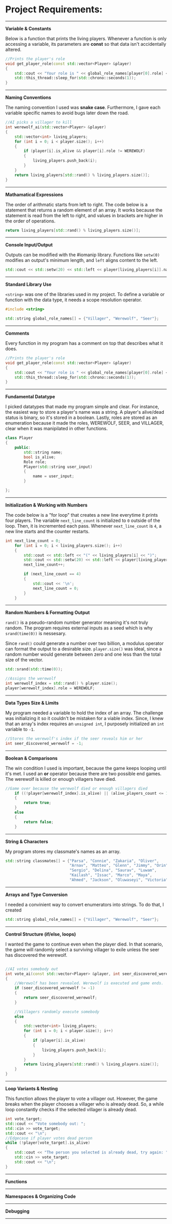 # Project Requirements:

---

**Variable & Constants**

Below is a function that prints the living players. Whenever a function is only accessing a variable, its parameters are **const** so that data isn't accidentally altered.

```cpp
//Prints the player's role
void get_player_role(const std::vector<Player> &player)
{
    std::cout << "Your role is " << global_role_names[player[0].role] << std::endl;
    std::this_thread::sleep_for(std::chrono::seconds(1));   
}
```

---

**Naming Conventions**

The naming convention I used was **snake case**. Furthermore, I gave each variable specific names to avoid bugs later down the road.

```cpp
//AI picks a villager to kill
int werewolf_ai(std::vector<Player> &player)
{
    std::vector<int> living_players;
    for (int i = 0; i < player.size(); i++)
    {
        if (player[i].is_alive && player[i].role != WEREWOLF)
        {
            living_players.push_back(i);
        }
    }
    return living_players[std::rand() % living_players.size()];
}
```
---

**Mathamatical Expressions**

The order of arithmatic starts from left to right. The code below is a statement that returns a random element of an array. It works because the statement is read from the left to right, and values in brackets are higher in the order of operations. 

```cpp
return living_players[std::rand() % living_players.size()];
```


---

**Console Input/Output**

Outputs can be modified with the #iomanip library. Functions like `setw(0)` modifies an output's minimum length, and `left` aligns content to the left.


```cpp
std::cout << std::setw(20) << std::left << player[living_players[i]].name;
```

---

**Standard Library Use**

`<string>` was one of the libraries used in my project. To define a variable or function with the data type, it needs a scope resolution operator.

```cpp
#include <string>

std::string global_role_names[] = {"Villager", "Werewolf", "Seer"};
```
---

**Comments**

Every function in my program has a comment on top that describes what it does.

```cpp
//Prints the player's role
void get_player_role(const std::vector<Player> &player)
{
    std::cout << "Your role is " << global_role_names[player[0].role] << std::endl;
    std::this_thread::sleep_for(std::chrono::seconds(1));   
}
```

---


**Fundamental Datatype**

I picked datatypes that made my program simple and clear. For instance, the easiest way to store a player's name was a string. A player's alive/dead status is binary, so it's stored in a boolean. Lastly, roles are stored as an enumeration because it made the roles, WEREWOLF, SEER, and VILLAGER, clear when it was manipilated in other functions.

```cpp
class Player 
{
    public:
        std::string name;
        bool is_alive;
        Role role;
        Player(std::string user_input)
        {
            name = user_input;
        }

};
```
---

**Initialization & Working with Numbers**

The code below is a "for loop" that creates a new line everytime it prints four players. The variable `next_line_count` is initialized to `0` outside of the loop. Then, it is incremented each pass. Whenever `next_line_count` is `4`, a new line starts and the counter restarts.

```cpp
int next_line_count = 0;
    for (int i = 0; i < living_players.size(); i++)
    {
        std::cout << std::left << "(" << living_players[i] << ")";
        std::cout << std::setw(20) << std::left << player[living_players[i]].name;
        next_line_count++;

        if (next_line_count == 4)
        {
            std::cout << '\n';
            next_line_count = 0;
        }
    }
```

---

**Random Numbers & Formatting Output**

`rand()` is a pseudo-random number generator meaning it's not truly random. The program requires external inputs as a seed which is why `srand(time(0))` is nessesary. 

Since `rand()` could generate a number over two billion, a modulus operator can format the output to a desirable size. `player.size()` was ideal, since a random number would generate between zero and one less than the total size of the vector.

```cpp
std::srand(std::time(0));

//Assigns the werewolf
int werewolf_index = std::rand() % player.size();
player[werewolf_index].role = WEREWOLF;
```

---

**Data Types Size & Limits**

My program needed a variable to hold the index of an array. The challenge was initializing it so it couldn't be mistaken for a viable index. Since, I knew that an array's index requires an `unsigned int`, I purposely initialized an `int` variable to `-1`. 

```cpp
//Stores the werewolf's index if the seer reveals him or her
int seer_discovered_werewolf = -1;
```


---

**Boolean & Comparisons**

The win condition I used is important, because the game keeps looping until it's met. I used an **or** operator because there are two possible end games. The werewolf is killed or enough villagers have died. 

```cpp
//Game over because the werewolf died or enough villagers died
    if ((!player[werewolf_index].is_alive) || (alive_players_count <= 1))
    {
        return true;
    }
    else
    {
        return false;
    }
```
---

**String & Characters**

My program stores my classmate's names as an array.

```cpp
std::string classmates[] = {"Parsa", "Connie", "Zakaria", "Oliver",
                            "Arnav", "Matteo", "Glenn", "Jimmy", "Orin", 
                            "Sergio", "Delina", "Saurav", "Luwam",
                            "Kailash", "Issac", "Marco", "Maya",
                            "Ahmed", "Jackson", "Oluwaseyi", "Victoria"};
```

---

**Arrays and Type Conversion**

I needed a convinient way to convert enumerators into strings. To do that, I created

```cpp
std::string global_role_names[] = {"Villager", "Werewolf", "Seer"};
```

---

**Control Structure (if/else, loops)**

I wanted the game to continue even when the player died. In that scenario, the game will randomly select a surviving villager to exile unless the seer has discovered the werewolf. 

```cpp

//AI votes somebody out
int vote_ai(const std::vector<Player> &player, int seer_discovered_werewolf)
{
    //Werewolf has been revealed. Werewolf is executed and game ends.
    if (seer_discovered_werewolf != -1)
    {
        return seer_discovered_werewolf;
    }

    //Villagers randomly execute somebody
    else
    {
        std::vector<int> living_players;
        for (int i = 0; i < player.size(); i++)
        {
            if (player[i].is_alive)
            {
                living_players.push_back(i);
            }
        }
        return living_players[std::rand() % living_players.size()];
    }
}
```
---

**Loop Variants & Nesting**

This function allows the player to vote a villager out. However, the game breaks when the player chooses a villager who is already dead. So, a while loop constantly checks if the selected villager is already dead.

```cpp
int vote_target;
std::cout << "Vote somebody out: ";
std::cin >> vote_target;
std::cout << "\n";
//Edgecase if player votes dead person
while (!player[vote_target].is_alive)
{
    std::cout << "The person you selected is already dead, try again: ";
    std::cin >> vote_target;
    std::cout << "\n";
}
```

---

**Functions**

---

**Namespaces & Organizing Code**

---

**Debugging**

---

